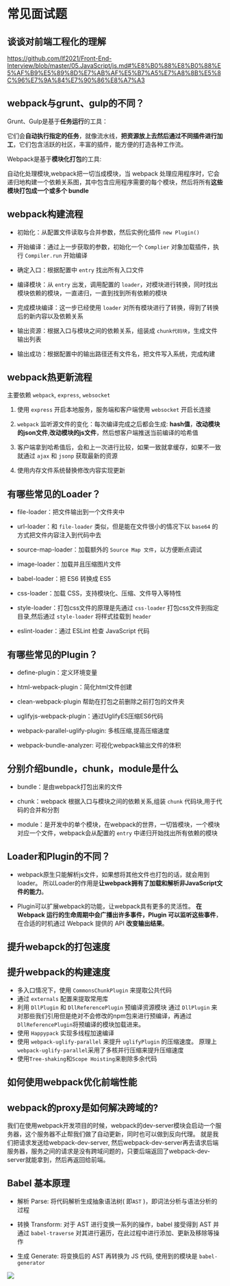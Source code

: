# 常见面试题

## 谈谈对前端工程化的理解
https://github.com/lf2021/Front-End-Interview/blob/master/05.JavaScript/js.md#%E8%B0%88%E8%B0%88%E5%AF%B9%E5%89%8D%E7%AB%AF%E5%B7%A5%E7%A8%8B%E5%8C%96%E7%9A%84%E7%90%86%E8%A7%A3
## webpack与grunt、gulp的不同？

Grunt、Gulp是基于**任务运行**的工具：

它们会**自动执行指定的任务**，就像流水线，**把资源放上去然后通过不同插件进行加工**，它们包含活跃的社区，丰富的插件，能方便的打造各种工作流。

Webpack是基于**模块化打包**的工具:

自动化处理模块,webpack把一切当成模块，当 webpack 处理应用程序时，它会递归地构建一个依赖关系图，其中包含应用程序需要的每个模块，然后将所有**这些模块打包成一个或多个 bundle**

## webpack构建流程

- 初始化：从配置文件读取与合并参数，然后实例化插件 `new Plugin()`

- 开始编译：通过上一步获取的参数，初始化一个 `Complier` 对象加载插件，执行 `Compiler.run` 开始编译

- 确定入口：根据配置中 `entry` 找出所有入口文件

- 编译模块：从 `entry` 出发，调用配置的 `loader`，对模块进行转换，同时找出模块依赖的模块，一直递归，一直到找到所有依赖的模块

- 完成模块编译：这一步已经使用 `loader` 对所有模块进行了转换，得到了转换后的新内容以及依赖关系

- 输出资源：根据入口与模块之间的依赖关系，组装成 `chunk代码块`，生成文件输出列表

- 输出成功：根据配置中的输出路径还有文件名，把文件写入系统，完成构建

## webpack热更新流程
 
主要依赖 `webpack`, `express`, `websocket`

1. 使用 `express` 开启本地服务，服务端和客户端使用 `websocket` 开启长连接

2. `webpack` 监听源文件的变化：每次编译完成之后都会生成: **hash值**，**改动模块的json文件**,**改动模块的js文件**，然后想客户端推送当前编译的哈希值

3. 客户端拿到哈希值后，会和上一次进行比较，如果一致就拿缓存，如果不一致就通过 `ajax` 和 `jsonp` 获取最新的资源

4. 使用内存文件系统替换修改内容实现更新


## 有哪些常见的Loader？

- file-loader：把文件输出到一个文件夹中

- url-loader：和 `file-loader` 类似，但是能在文件很小的情况下以 `base64` 的方式把文件内容注入到代码中去

- source-map-loader：加载额外的 `Source Map 文件`，以方便断点调试

- image-loader：加载并且压缩图片文件

- babel-loader：把 ES6 转换成 ES5

- css-loader：加载 CSS，支持模块化、压缩、文件导入等特性

- style-loader：打包css文件的原理是先通过 `css-loader` 打包css文件到指定目录,然后通过 `style-loader` 将样式挂载到 `header`

- eslint-loader：通过 ESLint 检查 JavaScript 代码

## 有哪些常见的Plugin？

- define-plugin：定义环境变量

- html-webpack-plugin：简化html文件创建

- clean-webpack-plugin 帮助在打包之前删除之前打包的文件夹

- uglifyjs-webpack-plugin：通过UglifyES压缩ES6代码

- webpack-parallel-uglify-plugin: 多核压缩,提高压缩速度

- webpack-bundle-analyzer: 可视化webpack输出文件的体积

## 分别介绍bundle，chunk，module是什么

- bundle：是由webpack打包出来的文件

- chunk：webpack 根据入口与模块之间的依赖关系,组装 `chunk` 代码块,用于代码的合并和分割

- module：是开发中的单个模块，在webpack的世界，一切皆模块，一个模块对应一个文件，webpack会从配置的 `entry` 中递归开始找出所有依赖的模块

## Loader和Plugin的不同？

- webpack原生只能解析js文件，如果想将其他文件也打包的话，就会用到loader。 所以Loader的作用是**让webpack拥有了加载和解析非JavaScript文件的能力**。

- Plugin可以扩展webpack的功能，让webpack具有更多的灵活性。 **在 Webpack 运行的生命周期中会广播出许多事件，Plugin 可以监听这些事件**，在合适的时机通过 Webpack 提供的 API **改变输出结果**。

## 提升webapck的打包速度

## 提升webpack的构建速度

- 多入口情况下，使用 `CommonsChunkPlugin` 来提取公共代码
- 通过 `externals` 配置来提取常用库
- 利用 `DllPlugin` 和 `DllReferencePlugin` 预编译资源模块 通过 `DllPlugin` 来对那些我们引用但是绝对不会修改的npm包来进行预编译，再通过`DllReferencePlugin`将预编译的模块加载进来。
- 使用 `Happypack` 实现多线程加速编译
- 使用 `webpack-uglify-parallel` 来提升 `uglifyPlugin` 的压缩速度。 原理上`webpack-uglify-parallel`采用了多核并行压缩来提升压缩速度
- 使用`Tree-shaking`和`Scope Hoisting`来剔除多余代码

## 如何使用webpack优化前端性能

## webpack的proxy是如何解决跨域的?

我们在使用webpack开发项目的时候，webpack的dev-server模块会启动一个服务器，这个服务器不止帮我们做了自动更新，同时也可以做到反向代理。
就是我们把请求发送给webpack-dev-server, 然后webpack-dev-server再去请求后端服务器，服务之间的请求是没有跨域问题的，只要后端返回了webpack-dev-server就能拿到，然后再返回给前端。


## Babel 基本原理

- 解析 Parse: 将代码解析生成抽象语法树( 即`AST` )，即词法分析与语法分析的过程

- 转换 Transform: 对于 AST 进行变换一系列的操作，babel 接受得到 AST 并通过 `babel-traverse` 对其进行遍历，在此过程中进行添加、更新及移除等操作

- 生成 Generate: 将变换后的 AST 再转换为 JS 代码, 使用到的模块是 `babel-generator`

![](https://image.yangxiansheng.top/img/20201207164159.png?imglist)
